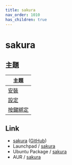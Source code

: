 ```yaml
---
title: sakura
nav_order: 1010
has_children: true
---
```



# sakura


## 主題

| 主題 |
| --- |
| [安裝](https://samwhelp.github.io/note-about-terminal/read/terminal/sakura/install.html) |
| [設定](https://samwhelp.github.io/note-about-terminal/read/terminal/sakura/config.html) |
| [按鍵綁定](https://samwhelp.github.io/note-about-terminal/read/terminal/sakura/keybind.html) |



## Link

* [sakura](https://www.pleyades.net/david/projects/sakura) ([GitHub](https://github.com/dabisu/sakura))
* Launchpad / [sakura](https://launchpad.net/sakura)
* Ubuntu Package / [sakura](https://packages.ubuntu.com/jammy/sakura)
* AUR / [sakura](https://aur.archlinux.org/packages/sakura)
